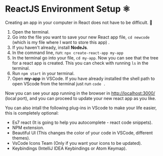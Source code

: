 # ReactJS Environment Setup :atom_symbol: 


Creating an app in your computer in React does not have to be difficult. :dizzy: 


1. Open the terminal.
1. Go into the file you want to save your new React app file, `cd newcode` (which is my file where I want to store this app) .
1. If you haven't already, install **NodeJs**.
1. In the command line, run: `npx create-react-app my-app`
1. In the terminal go into your file, `cd my-app`. Now you can see that the tree for a react app is created. This you can check with running `ls` in the terminal.
1. Run `npm start` in your terminal.
1. Open **my-app** in VSCode. If you have already installed the shell path to open VScode from the terminal just run `code .`

Now you can see your app running in the browser in [http://localhost:3000/ ](url) (local port), and you can proceed to update your new react app as you like.

You can also intall the following plug-ins in VScode to make your life easier, this is completely optional:

- Es7 react (It is going to help you autocomplete - react code snippets).
- NPM extension.
- Beautiful UI (This changes the color of your code in VSCode, different themes).
- VsCode Icons Team (Only if you want your icons to be updated).
- Keybindings (IntelliJ IDEA Keybindings or Atom Keymap).
